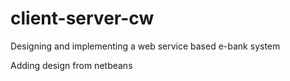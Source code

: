 # client-server-cw
Designing and implementing a web service based e-bank system

Adding design from netbeans

